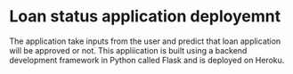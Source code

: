 # Loan status application deployemnt
The application take inputs from the user and predict that loan application will be approved or not. This appliication is built using a backend development framework in Python called Flask and is deployed on Heroku.

